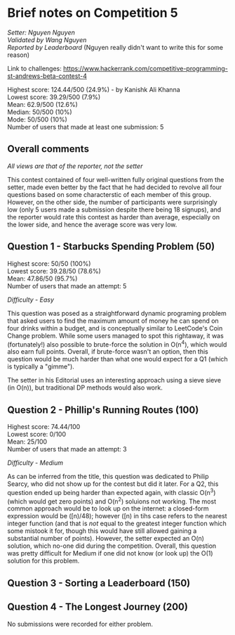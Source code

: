 # Brief notes on Competition 5

*Setter: Nguyen Nguyen*<br>
*Validated by Wang Nguyen*<br>
*Reported by Leaderboard* (Nguyen really didn't want to write this for some reason)

Link to challenges: https://www.hackerrank.com/competitive-programming-st-andrews-beta-contest-4

Highest score: 124.44/500 (24.9%) - by Kanishk Ali Khanna <br>
Lowest score: 39.29/500 (7.9%) <br>
Mean: 62.9/500 (12.6%) <br>
Median: 50/500 (10%) <br>
Mode: 50/500 (10%) <br>
Number of users that made at least one submission: 5

## Overall comments

*All views are that of the reporter, not the setter*

This contest contained of four well-written fully original questions from the setter, made even better by the fact that he had decided to revolve all four questions based on some characterstic of each member of this group. However, on the other side, the number of participants were surprisingly low (only 5 users made a submission despite there being 18 signups), and the reporter would rate this contest as harder than average, especially on the lower side, and hence the average score was very low.

## Question 1 - Starbucks Spending Problem (50)

Highest score: 50/50 (100%) <br>
Lowest score: 39.28/50 (78.6%) <br>
Mean: 47.86/50 (95.7%) <br>
Number of users that made an attempt: 5 <br>

*Difficulty - Easy*

This question was posed as a straightforward dynamic programing problem that asked users to find the maximum amount of money he can spend on four drinks within a budget, and is conceptually similar to LeetCode's Coin Change problem. While some users managed to spot this rightaway, it was (fortunately!) also possible to brute-force the solution in O(n<sup>4</sup>), which would also earn full points. Overall, if brute-force wasn't an option, then this question would be much harder than what one would expect for a Q1 (which is typically a "gimme").

The setter in his Editorial uses an interesting approach using a sieve sieve (in O(n)), but traditional DP methods would also work.

## Question 2 - Phillip's Running Routes (100)

Highest score: 74.44/100 <br>
Lowest score: 0/100 <br>
Mean: 25/100 <br>
Number of users that made an attempt: 3

*Difficulty - Medium*

As can be inferred from the title, this question was dedicated to Philip Searcy, who did not show up for the contest but did it later. For a Q2, this question ended up being harder than expected again, with classic O(n<sup>3</sup>) (which would get zero points) and O(n<sup>2</sup>) soluions not working. The most common approach would be to look up on the internet: a closed-form expression would be ([n)/48); however ([n) in tihs case refers to the nearest integer function (and that is *not* equal to the greatest integer function which some mistook it for, though this would have still allowed gaining a substantial number of points). However, the setter expected an O(n) solution, which no-one did during the competition. Overall, this question was pretty difficult for Medium if one did not know (or look up) the O(1) solution for this problem.

## Question 3 - Sorting a Leaderboard (150)

## Question 4 - The Longest Journey (200)

No submissions were recorded for either problem.